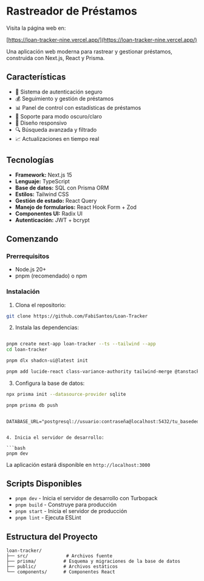 # Rastreador de Préstamos

Visita la página web en:

[https://loan-tracker-nine.vercel.app/](https://loan-tracker-nine.vercel.app/)

Una aplicación web moderna para rastrear y gestionar préstamos, construida con Next.js, React y Prisma.

## Características

- 🔐 Sistema de autenticación seguro
- 💰 Seguimiento y gestión de préstamos
- 📊 Panel de control con estadísticas de préstamos
- 🌙 Soporte para modo oscuro/claro
- 📱 Diseño responsivo
- 🔍 Búsqueda avanzada y filtrado
- 📈 Actualizaciones en tiempo real

## Tecnologías

- **Framework:** Next.js 15
- **Lenguaje:** TypeScript
- **Base de datos:** SQL con Prisma ORM
- **Estilos:** Tailwind CSS
- **Gestión de estado:** React Query
- **Manejo de formularios:** React Hook Form + Zod
- **Componentes UI:** Radix UI
- **Autenticación:** JWT + bcrypt

## Comenzando

### Prerrequisitos

- Node.js 20+
- pnpm (recomendado) o npm

### Instalación

1. Clona el repositorio:

```bash
git clone https://github.com/FabiSantos/Loan-Tracker

```

2. Instala las dependencias:

```bash

pnpm create next-app loan-tracker --ts --tailwind --app
cd loan-tracker

pnpm dlx shadcn-ui@latest init

pnpm add lucide-react class-variance-authority tailwind-merge @tanstack/react-query better-sqlite3 prisma @prisma/client

```

3. Configura la base de datos:

```bash
npx prisma init --datasource-provider sqlite

pnpm prisma db push
```

````archivo .env:

DATABASE_URL="postgresql://usuario:contraseña@localhost:5432/tu_basededatos"


4. Inicia el servidor de desarrollo:

```bash
pnpm dev
````

La aplicación estará disponible en `http://localhost:3000`

## Scripts Disponibles

- `pnpm dev` - Inicia el servidor de desarrollo con Turbopack
- `pnpm build` - Construye para producción
- `pnpm start` - Inicia el servidor de producción
- `pnpm lint` - Ejecuta ESLint

## Estructura del Proyecto

```
loan-tracker/
├── src/              # Archivos fuente
├── prisma/          # Esquema y migraciones de la base de datos
├── public/          # Archivos estáticos
└── components/      # Componentes React
```
